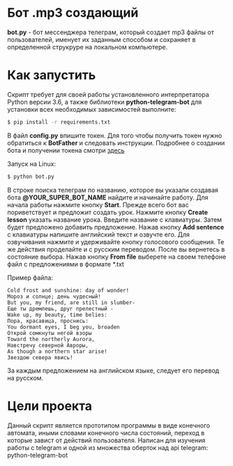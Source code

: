 # Бот .mp3 создающий

**bot.py** - бот мессенджера телеграм, который создает mp3 файлы от пользователей, именует их  заданным способом и сохраняет в определенной струкруре на локальном компьютере.

# Как запустить

Скрипт требует для своей работы установленного интерпретатора Python версии 3.6, а также библиотеки **python-telegram-bot**
для установки всех необходимых зависимостей выполните:

````bash
$ pip install -r requirements.txt
````
В файл **config.py** впишите токен. Для того чтобы получить токен нужно обратиться к **BotFather** и следовать инструкции. Подробнее о создании бота и получении токена смотри [здесь](https://core.telegram.org/bots#6-botfather)

Запуск на Linux:

````bash
$ python bot.py
````

В строке поиска телеграм по названию, которое вы указали создавая бота **@YOUR_SUPER_BOT_NAME** найдите и начинайте работу.
Для начала работы нажмите кнопку **Start**. Прежде всего бот вас пориветствует и предложит создать урок. Нажмите кнопку **Create lesson** указать название урока. Введите название с клавиатуры. Затем будет предложено добавить предложение. Нажав кнопку **Add sentence** c клавиатуры напишите английский текст и озвучте его. Для озвучивания нажмите и удерживайте кнопку голосового сообщения. Те же действия проделайте и с русским переводом. После вы вернетесь в состояние выбора.
Нажав кнопку **From file** выберете на своем телефоне файл с предложениями в формате *.txt

Пример файла:
````file
Cold frost and sunshine: day of wonder!
Мороз и солнце; день чудесный!
But you, my friend, are still in slumber-
Еще ты дремлешь, друг прелестный -
Wake up, my beauty, time belies:
Пора, красавица, проснись:
You dormant eyes, I beg you, broaden
Открой сомкнуты негой взоры
Toward the northerly Aurora,
Навстречу северной Авроры,
As though a northern star arise!
Звездою севера явись! 
````

За каждым предложением на английском языке, следует его перевод на русском.
 
# Цели проекта

Данный скрипт является прототипом программы в виде конечного автомата, иными словами конечного числа состояний, переход в которые завист от действий пользователя.
Написан для изучения работы с telegram и одной из множества оберток над api telegram: python-telegram-bot